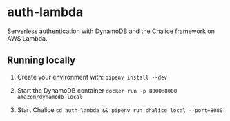 # auth-lambda

Serverless authentication with DynamoDB and the Chalice framework on AWS Lambda.

## Running locally

1. Create your environment with:
   `pipenv install --dev`

2. Start the DynamoDB container
   `docker run -p 8000:8000 amazon/dynamodb-local`

3. Start Chalice
   `cd auth-lambda && pipenv run chalice local --port=8080`
